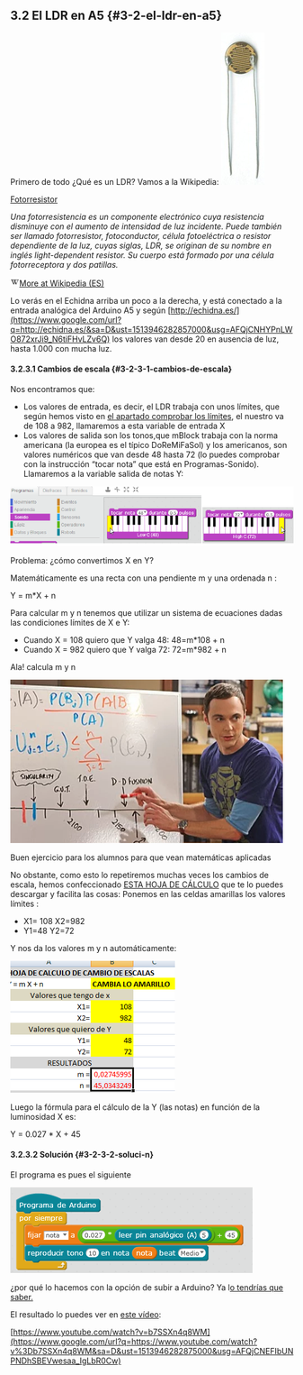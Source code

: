 ## 3.2 El LDR en A5 {#3-2-el-ldr-en-a5}

Primero de todo ¿Qué es un LDR? Vamos a la Wikipedia:
![](/images/image90.png)

[Fotorresistor](https://www.google.com/url?q=https://es.wikipedia.org/wiki/Fotorresistor&sa=D&ust=1513946282856000&usg=AFQjCNFvI1f7-bBAKWj9CTQacixEY8dZBQ)

_Una fotorresistencia es un componente electrónico cuya resistencia disminuye con el aumento de intensidad de luz incidente. Puede también ser llamado fotorresistor, fotoconductor, célula fotoeléctrica o resistor dependiente de la luz, cuyas siglas, LDR, se originan de su nombre en inglés light-dependent resistor. Su cuerpo está formado por una célula fotorreceptora y dos patillas._

![](/images/image31.png)[More at Wikipedia (ES)](https://www.google.com/url?q=https://es.wikipedia.org/wiki/Fotorresistor&sa=D&ust=1513946282857000&usg=AFQjCNHqQ70Mh0qFolRehlc1CT1rUagwJQ)

Lo verás en el Echidna arriba un poco a la derecha, y está conectado a la entrada analógica del Arduino A5 y según [http://echidna.es/](https://www.google.com/url?q=http://echidna.es/&sa=D&ust=1513946282857000&usg=AFQjCNHYPnLWO872xrJi9_N6tiFHvLZv6Q) los valores van desde 20 en ausencia de luz, hasta 1.000 con mucha luz.







#### 3.2.3.1 Cambios de escala {#3-2-3-1-cambios-de-escala}

Nos encontramos que:

*   Los valores de entrada, es decir, el LDR trabaja con unos límites, que según hemos visto en [el apartado comprobar los límites](#3-2-1-comprobar-los-l-mites), el nuestro va de 108 a 982, llamaremos a esta variable de entrada X
*   Los valores de salida son los tonos,que mBlock trabaja con la norma americana (la europea es el típico DoReMiFaSol) y los americanos, son valores numéricos que van desde 48 hasta 72 (lo puedes comprobar con la instrucción “tocar nota” que está en Programas-Sonido). Llamaremos a la variable salida de notas Y:

![](/images/image67.png)

Problema: ¿cómo convertimos X en Y?

Matemáticamente es una recta con una pendiente m y una ordenada n :

Y = m*X + n

Para calcular m y n tenemos que utilizar un sistema de ecuaciones dadas las condiciones límites de X e Y:

*   Cuando X = 108 quiero que Y valga 48: 48=m*108 + n
*   Cuando X = 982 quiero que Y valga 72: 72=m*982 + n

Ala! calcula m y n

![](/images/image11.png)

Buen ejercicio para los alumnos para que vean matemáticas aplicadas

No obstante, como esto lo repetiremos muchas veces los cambios de escala, hemos confeccionado [ESTA HOJA DE CÁLCULO](https://www.google.com/url?q=https://docs.google.com/spreadsheets/d/e/2PACX-1vTyASTvUIs_xsZ8c4RZOJ1sEstk4Cc6d--_Drne_U0o1_CXhgzxQkvZ4ZNYGLdKa2lrhLHDKmAwsKnK/pub?output%3Dxlsx&sa=D&ust=1513946282873000&usg=AFQjCNG67xpZIAuP9snBWW1bar7eOxSF9g) que te lo puedes descargar y facilita las cosas: Ponemos en las celdas amarillas los valores límites :

*   X1= 108 X2=982
*   Y1=48    Y2=72

Y nos da los valores m y n automáticamente:

![](/images/image46.png)

Luego la fórmula para el cálculo de la Y (las notas) en función de la luminosidad X es:

Y = 0.027 * X + 45

#### 3.2.3.2 Solución {#3-2-3-2-soluci-n}

El programa es pues el siguiente

![](/images/image30.png)

¿por qué lo hacemos con la opción de subir a Arduino? Ya l[o tendrías que saber.](../tema_1_como_utilizar_echidna/12_como_se_programa_echidna_shield.md#1-2-4-7-subir-a-arduino)

El resultado lo puedes ver en [este vídeo](https://www.google.com/url?q=https://www.youtube.com/watch?v%3Db7SSXn4q8WM&sa=D&ust=1513946282874000&usg=AFQjCNEfV2QXm1N1OLCI8H4wj6eCu5ejVg):

[https://www.youtube.com/watch?v=b7SSXn4q8WM](https://www.google.com/url?q=https://www.youtube.com/watch?v%3Db7SSXn4q8WM&sa=D&ust=1513946282875000&usg=AFQjCNEFIbUNPNDhSBEVwesaa_IgLbR0Cw)
